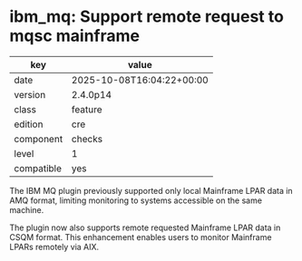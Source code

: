 [//]: # (werk v2)
# ibm_mq: Support remote request to mqsc mainframe

key        | value
---------- | ---
date       | 2025-10-08T16:04:22+00:00
version    | 2.4.0p14
class      | feature
edition    | cre
component  | checks
level      | 1
compatible | yes

The IBM MQ plugin previously supported only local Mainframe LPAR data in AMQ format, limiting monitoring to systems accessible on the same machine.

The plugin now also supports remote requested Mainframe LPAR data in CSQM format. This enhancement enables users to monitor Mainframe LPARs remotely via AIX.